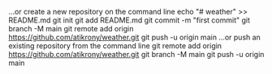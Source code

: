 …or create a new repository on the command line
echo "# weather" >> README.md
git init
git add README.md
git commit -m "first commit"
git branch -M main
git remote add origin https://github.com/atikrony/weather.git
git push -u origin main
…or push an existing repository from the command line
git remote add origin https://github.com/atikrony/weather.git
git branch -M main
git push -u origin main